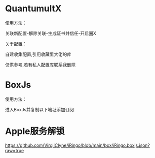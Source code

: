 # QuantumultX
使用方法：

关联新配置-解除关联-生成证书并信任-开启圈X

关于配置：

自建收集配置,引用收藏里大佬的库

仅供参考,若有私人配置库联系我删除

# BoxJs
使用方法：

进入BoxJs并复制以下地址添加订阅

# Apple服务解锁
https://github.com/VirgilClyne/iRingo/blob/main/box/iRingo.boxjs.json?raw=true
